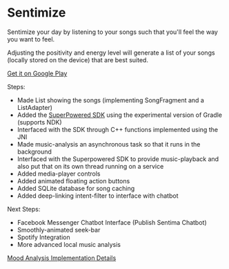 # Sentimize

Sentimize your day by listening to your songs such that you'll feel the way you want to feel.

Adjusting the positivity and energy level will generate a list of your songs (locally stored on the device) that are best suited.

<a href="https://play.google.com/store/apps/details?id=me.sentimize.sentimize&hl=en">Get it on Google Play</a>


Steps:
- Made List showing the songs (implementing SongFragment and a ListAdapter)
- Added the <a href="http://superpowered.com/">SuperPowered SDK</a> using the experimental version of Gradle (supports NDK)
- Interfaced with the SDK through C++ functions implemented using the JNI
- Made music-analysis an asynchronous task so that it runs in the background
- Interfaced with the Superpowered SDK to provide music-playback and also put that on its own thread running on a service
- Added media-player controls
- Added animated floating action buttons
- Added SQLite database for song caching
- Added deep-linking intent-filter to interface with chatbot

Next Steps:
- Facebook Messenger Chatbot Interface (Publish Sentima Chatbot)
- Smoothly-animated seek-bar
- Spotify Integration
- More advanced local music analysis

<a href="https://docs.google.com/document/d/1mEn01a33teceP42IE8Z2EYEMu-zLrcKgEfKIAbaYasM/edit?usp=sharing">Mood Analysis Implementation Details</a>
